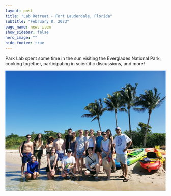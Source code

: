 ```yaml
---
layout: post
title: "Lab Retreat - Fort Lauderdale, Florida"
subtitle: "February 8, 2023"
page_name: news-item
show_sidebar: false
hero_image: ""
hide_footer: true
---
```


Park Lab spent some time in the sun visiting the Everglades National Park, cooking together, participating in scientific discussions, and more!

![Image](/img/news-images/pupj0vwy.jpeg)

